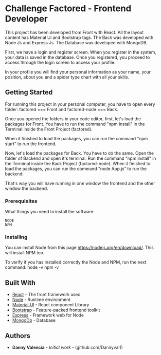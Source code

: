 # Challenge Factored - Frontend Developer

This project has been developed from Front with React. All the layout content has Material UI and Bootstrap tags. The Back was developed with Node Js and Express Js. The Database was developed with MongoDB.

First, we have a login and register screen. When you register in the system, your data is saved in the database. Once you registered, you proceed to access through the login screen to access your profile.

In your profile you will find your personal information as your name, your position, about you and a spider type chart with all your skills.

## Getting Started

For running this project in your personal computer, you have to open every folder: 
factored === Front and factored-node === Back.

Once you opened the folders in your code editor, first, let's load the packages for Front.
You have to run the command "npm install" in the Terminal inside the Front Project (factored).

When it finished to load the packages, you can run the command "npm start" to run the frontend.

Now, let's load the packages for Back. You have to do the same. Open the folder of Backend and open it's terminal. Run the command "npm install" in the Terminal inside the Back Project (factored-node). When it finished to load the packages, you can run the command "node App.js" to run the backend.

That's way you will have running in one window the frontend and the other window the backend.

### Prerequisites

What things you need to install the software

```
NODE
NPM
```

### Installing

You can install Node from this page https://nodejs.org/en/download/. This will install NPM too.

To verify if you has installed correctly the Node and NPM, run the next command: 
node -v
npm -v


## Built With

* [React](https://reactjs.org/) - The front framework used
* [Node](https://nodejs.org/en/) - Runtime environment
* [Material UI](https://mui.com/) - React component Library
* [Bootstrap](https://getbootstrap.com/) - Feature-packed frontend toolkit
* [Express](https://expressjs.com/) - Framework web for Node
* [MongoDb](https://www.mongodb.com/) - Database

## Authors

* **Danny Valencia** - *Initial work* - (github.com/Dannyval1)

